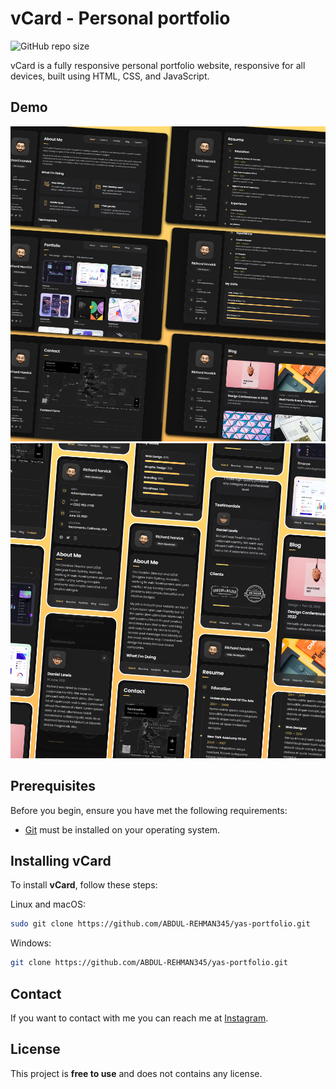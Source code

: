 # vCard - Personal portfolio

![GitHub repo size](https://img.shields.io/github/repo-size/codewithsadee/vcard-personal-portfolio)


vCard is a fully responsive personal portfolio website, responsive for all devices, built using HTML, CSS, and JavaScript.

## Demo

![vCard Desktop Demo](./website-demo-image/desktop.png "Desktop Demo")
![vCard Mobile Demo](./website-demo-image/mobile.png "Mobile Demo")

## Prerequisites

Before you begin, ensure you have met the following requirements:

* [Git](https://git-scm.com/downloads "Download Git") must be installed on your operating system.

## Installing vCard

To install **vCard**, follow these steps:

Linux and macOS:

```bash
sudo git clone https://github.com/ABDUL-REHMAN345/yas-portfolio.git
```

Windows:

```bash
git clone https://github.com/ABDUL-REHMAN345/yas-portfolio.git
```

## Contact

If you want to contact with me you can reach me at [Instagram](https://www.instagram.com/coder_life98/).

## License

This project is **free to use** and does not contains any license.
